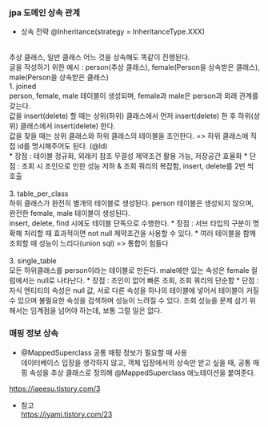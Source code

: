 ### jpa 도메인 상속 관계

* 상속 전략
@Inheritance(strategy = InheritanceType.XXX)
<br>
추상 클래스, 일반 클래스 어느 것을 상속해도 똑같이 진행된다.
<br>
글을 작성하기 위한 예시 : person(추상 클래스), female(Person을 상속받은 클래스), male(Person을 상속받은 클래스)<br>
1. joined<br>
   person, female, male 테이블이 생성되며, female과 male은 person과 외래 관계를 갖는다.<br>
    값을 insert(delete) 할 때는 상위(하위) 클래스에서 먼저 insert(delete) 한 후 하위(상위) 클래스에서 insert(delete) 한다.<br> 
   값을 찾을 때는 상위 클래스와 하위 클래스의 테이블을 조인한다.
    => 하위 클래스에 직접 id를 명시해주어도 된다. (@Id)<br>
    * 장점 : 테이블 정규화, 외래키 참조 무결성 제약조건 활용 가능, 저장공간 효율화
    * 단점 : 조회 시 조인으로 인한 성능 저하 & 조회 쿼리의 복잡함, insert, delete를 2번 씩 호출
   
   <br>
   <br>
3. table_per_class<br>
   하위 클래스가 완전히 별개의 테이블로 생성된다. person 테이블은 생성되지 않으며, 완전한 female, male 테이블이 생성된다.<br>
    insert, delete, find 시에도 테이블 단독으로 수행한다.
   * 장점 : 서브 타입의 구분이 명확해 처리할 때 효과적이면 not null 제약조건을 사용할 수 있다.
   * 여러 테이블을 함께 조회할 때 성능이 느리다(union sql) => 통합이 힘들다

<br>
<br>
3. single_table<br>
   모든 하위클래스를 person이라는 테이블로 만든다.
   male에만 있는 속성은 female 컬럼에서는 null로 나타난다.
    * 장점 : 조인이 없어 빠른 조회, 조회 쿼리의 단순함
    * 단점 : 자식 엔티티의 속성은 null 값, 서로 다른 속성을 하나의 테이블에 넣어서 테이블이 커질 수 있으며 불필요한
      속성을 검색하며 성능이 느려질 수 있다. 조회 성능을 문제 삼기 위해서는 임계점을 넘어야 하는데, 보통 그럴 일은 없다.

### 매핑 정보 상속
* @MappedSuperclass 공통 매핑 정보가 필요할 때 사용<br>
데이터베이스 입장을 생각하지 않고, 객체 입장에서의 상속만 받고 싶을 때, 공통 매핑 속성을 추상 클래스로 정의해 @MappedSuperclass 애노테이션을 붙여준다.

https://jaeesu.tistory.com/3
* 참고<br>
  https://jyami.tistory.com/23